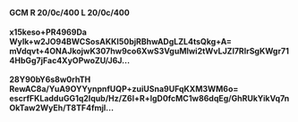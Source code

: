 #### GCM R 20/0c/400 L 20/0c/400
**x15keso+PR4969Da**<br/>**Wylk+w2JO94BWCSosAKKI50bjRBhwADgLZL4tsQkg+A=**<br/>**mVdqvt+4ONAJkojwK307hw9co6XwS3VguMlwi2tWvLJZl7RIrSgKWgr714HbGg7jFac4XyOPwoZU/J6J...**<br/><br/>
**28Y90bY6s8w0rhTH**<br/>**RewAC8a/YuA9OYYynpnfUQP+zuiUSna9UFqKXM3WM6o=**<br/>**escrfFKLadduGG1q2Iqub/Hz/Z6l+R+lgD0fcMC1w86dqEg/GhRUkYikVq7nOkTaw2WyEh/T8TF4fmjl...**